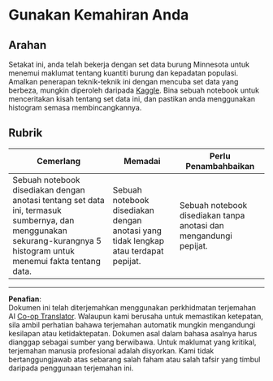 <!--
CO_OP_TRANSLATOR_METADATA:
{
  "original_hash": "40eeb9b9f94009c537c7811f9f27f037",
  "translation_date": "2025-08-28T18:49:29+00:00",
  "source_file": "3-Data-Visualization/10-visualization-distributions/assignment.md",
  "language_code": "ms"
}
-->
# Gunakan Kemahiran Anda

## Arahan

Setakat ini, anda telah bekerja dengan set data burung Minnesota untuk menemui maklumat tentang kuantiti burung dan kepadatan populasi. Amalkan penerapan teknik-teknik ini dengan mencuba set data yang berbeza, mungkin diperoleh daripada [Kaggle](https://www.kaggle.com/). Bina sebuah notebook untuk menceritakan kisah tentang set data ini, dan pastikan anda menggunakan histogram semasa membincangkannya.

## Rubrik

Cemerlang | Memadai | Perlu Penambahbaikan
--- | --- | --- |
Sebuah notebook disediakan dengan anotasi tentang set data ini, termasuk sumbernya, dan menggunakan sekurang-kurangnya 5 histogram untuk menemui fakta tentang data. | Sebuah notebook disediakan dengan anotasi yang tidak lengkap atau terdapat pepijat. | Sebuah notebook disediakan tanpa anotasi dan mengandungi pepijat.

---

**Penafian**:  
Dokumen ini telah diterjemahkan menggunakan perkhidmatan terjemahan AI [Co-op Translator](https://github.com/Azure/co-op-translator). Walaupun kami berusaha untuk memastikan ketepatan, sila ambil perhatian bahawa terjemahan automatik mungkin mengandungi kesilapan atau ketidaktepatan. Dokumen asal dalam bahasa asalnya harus dianggap sebagai sumber yang berwibawa. Untuk maklumat yang kritikal, terjemahan manusia profesional adalah disyorkan. Kami tidak bertanggungjawab atas sebarang salah faham atau salah tafsir yang timbul daripada penggunaan terjemahan ini.